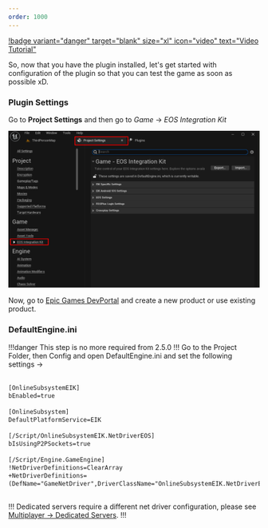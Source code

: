 ```yaml
---
order: 1000
---
```

[!badge variant="danger" target="blank" size="xl" icon="video" text="Video Tutorial"](https://youtu.be/tCuE6YOg_-I?si=saGI9DT7IiF_DwjO)

So, now that you have the plugin installed, let's get started with configuration of the plugin so that you can test the game as soon as possible xD.

### Plugin Settings

Go to **Project Settings** and then go to *Game* -> *EOS Integration Kit*

![](/static/Screenshot_12.png)

Now, go to [Epic Games DevPortal](https://dev.epicgames.com/portal/en-US/) and create a new product or use existing product. 

### DefaultEngine.ini

!!!danger This step is no more required from 2.5.0
!!!
Go to the Project Folder, then Config and open DefaultEngine.ini and set the following settings ->

```

[OnlineSubsystemEIK]
bEnabled=true

[OnlineSubsystem]
DefaultPlatformService=EIK

[/Script/OnlineSubsystemEIK.NetDriverEOS]
bIsUsingP2PSockets=true

[/Script/Engine.GameEngine]
!NetDriverDefinitions=ClearArray
+NetDriverDefinitions=(DefName="GameNetDriver",DriverClassName="OnlineSubsystemEIK.NetDriverEIK",DriverClassNameFallback="OnlineSubsystemUtils.IpNetDriver")


```

!!!
Dedicated servers require a different net driver configuration, please see [Multiplayer -> Dedicated Servers](</Multiplayer/Dedicated Servers.md>).
!!!
